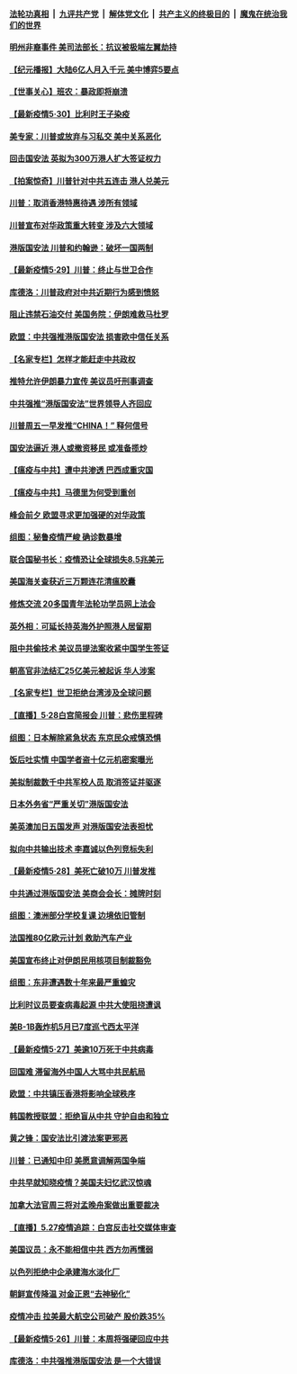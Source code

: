 

####  [法轮功真相](../../../../basic/blob/master/README.md?t=05310901) &nbsp;|&nbsp; [九评共产党](../../../../9ping.md/blob/master/README.md?t=05310901) &nbsp;|&nbsp; [解体党文化](../../../../jtdwh.md/blob/master/README.md?t=05310901)  &nbsp;|&nbsp; [共产主义的终极目的](../../../../gczydzjmd.md/blob/master/README.md?t=05310901) &nbsp;|&nbsp; [魔鬼在统治我们的世界](../../../../mgztzwmdsj.md/blob/master/README.md?t=05310901) 

#### [明州非裔事件 美司法部长：抗议被极端左翼劫持](../pages/nsc418/n12148963.md?t=05310901) 

#### [【纪元播报】大陆6亿人月入千元 美中博弈5要点](../pages/nsc418/n12148528.md?t=05310901) 

#### [【世事关心】班农：暴政即将崩溃](../pages/nsc418/n12147612.md?t=05310901) 

#### [【最新疫情5‧30】比利时王子染疫](../pages/nsc418/n12147607.md?t=05310901) 

#### [美专家：川普或放弃与习私交 美中关系恶化](../pages/nsc418/n12148709.md?t=05310901) 

#### [回击国安法 英拟为300万港人扩大签证权力](../pages/nsc418/n12148529.md?t=05310901) 

#### [【拍案惊奇】川普针对中共五连击 港人兑美元](../pages/nsc418/n12147569.md?t=05310901) 

#### [川普：取消香港特惠待遇 涉所有领域](../pages/nsc418/n12147143.md?t=05310901) 

#### [川普宣布对华政策重大转变 涉及六大领域](../pages/nsc418/n12147002.md?t=05310901) 

#### [港版国安法 川普和约翰逊：破坏一国两制](../pages/nsc418/n12147093.md?t=05310901) 

#### [【最新疫情5·29】川普：终止与世卫合作](../pages/nsc418/n12145153.md?t=05310901) 

#### [库德洛：川普政府对中共近期行为感到愤怒](../pages/nsc418/n12146911.md?t=05310901) 

#### [阻止违禁石油交付 美国务院：伊朗难救马杜罗](../pages/nsc418/n12146801.md?t=05310901) 

#### [欧盟：中共强推港版国安法 损害欧中信任关系](../pages/nsc418/n12146794.md?t=05310901) 

#### [【名家专栏】怎样才能赶走中共政权](../pages/nsc418/n12144998.md?t=05310901) 

#### [推特允许伊朗暴力宣传 美议员吁刑事调查](../pages/nsc418/n12146767.md?t=05310901) 

#### [中共强推“港版国安法”世界领导人齐回应](../pages/nsc418/n12146598.md?t=05310901) 

#### [川普周五一早发推“CHINA！” 释何信号](../pages/nsc418/n12146612.md?t=05310901) 

#### [国安法逼近 港人或撤资移民 或准备揽炒](../pages/nsc418/n12146423.md?t=05310901) 

#### [【瘟疫与中共】遭中共渗透 巴西成重灾国](../pages/nsc418/n12145608.md?t=05310901) 

#### [【瘟疫与中共】马德里为何受到重创](../pages/nsc418/n12145440.md?t=05310901) 

#### [峰会前夕 欧盟寻求更加强硬的对华政策](../pages/nsc418/n12146184.md?t=05310901) 

#### [组图：秘鲁疫情严峻 确诊数暴增](../pages/nsc418/n12145969.md?t=05310901) 

#### [联合国秘书长：疫情恐让全球损失8.5兆美元](../pages/nsc418/n12145808.md?t=05310901) 

#### [美国海关查获近三万颗连花清瘟胶囊](../pages/nsc418/n12144599.md?t=05310901) 

#### [修炼交流 20多国青年法轮功学员网上法会](../pages/nsc418/n12143515.md?t=05310901) 

#### [英外相：可延长持英海外护照港人居留期](../pages/nsc418/n12144272.md?t=05310901) 

#### [阻中共偷技术 美议员提法案收紧中国学生签证](../pages/nsc418/n12144572.md?t=05310901) 

#### [朝高官非法结汇25亿美元被起诉 华人涉案](../pages/nsc418/n12144464.md?t=05310901) 

#### [【名家专栏】世卫拒绝台湾涉及全球问题](../pages/nsc418/n12142167.md?t=05310901) 

#### [【直播】5·28白宫简报会 川普：悲伤里程碑](../pages/nsc418/n12143884.md?t=05310901) 

#### [组图：日本解除紧急状态 东京民众戒慎恐惧](../pages/nsc418/n12142518.md?t=05310901) 

#### [饭后吐实情 中国学者盗十亿元机密案曝光](../pages/nsc418/n12144198.md?t=05310901) 

#### [美拟制裁数千中共军校人员 取消签证并驱逐](../pages/nsc418/n12143427.md?t=05310901) 

#### [日本外务省“严重关切”港版国安法](../pages/nsc418/n12143590.md?t=05310901) 

#### [美英澳加日五国发声 对港版国安法表担忧](../pages/nsc418/n12144013.md?t=05310901) 

#### [拟向中共输出技术 李嘉诚以色列竞标失利](../pages/nsc418/n12143964.md?t=05310901) 

#### [【最新疫情5·28】美死亡破10万 川普发推](../pages/nsc418/n12141990.md?t=05310901) 

#### [中共通过港版国安法 美商会会长：摊牌时刻](../pages/nsc418/n12143249.md?t=05310901) 

#### [组图：澳洲部分学校复课 边境依旧管制](../pages/nsc418/n12140307.md?t=05310901) 

#### [法国推80亿欧元计划 救助汽车产业](../pages/nsc418/n12142500.md?t=05310901) 

#### [美国宣布终止对伊朗民用核项目制裁豁免](../pages/nsc418/n12142461.md?t=05310901) 

#### [组图：东非遭遇数十年来最严重蝗灾](../pages/nsc418/n12140802.md?t=05310901) 

#### [比利时议员要查病毒起源 中共大使阻挠遭讽](../pages/nsc418/n12141897.md?t=05310901) 

#### [美B-1B轰炸机5月已7度巡弋西太平洋](../pages/nsc418/n12141436.md?t=05310901) 

#### [【最新疫情5‧27】美逾10万死于中共病毒](../pages/nsc418/n12139052.md?t=05310901) 

#### [回国难 滞留海外中国人大骂中共民航局](../pages/nsc418/n12141087.md?t=05310901) 

#### [欧盟：中共镇压香港将影响全球秩序](../pages/nsc418/n12141055.md?t=05310901) 

#### [韩国教授联盟：拒绝盲从中共 守护自由和独立](../pages/nsc418/n12140564.md?t=05310901) 

#### [黄之锋：国安法比引渡法案更邪恶](../pages/nsc418/n12141057.md?t=05310901) 

#### [川普：已通知中印 美愿意调解两国争端](../pages/nsc418/n12140833.md?t=05310901) 

#### [中共早就知晓疫情？美国夫妇忆武汉惊魂](../pages/nsc418/n12140587.md?t=05310901) 

#### [加拿大法官周三将对孟晚舟案做出重要裁决](../pages/nsc418/n12140755.md?t=05310901) 

#### [【直播】5.27疫情追踪：白宫反击社交媒体审查](../pages/nsc418/n12140380.md?t=05310901) 

#### [美国议员：永不能相信中共 西方勿再懦弱](../pages/nsc418/n12140029.md?t=05310901) 

#### [以色列拒绝中企承建海水淡化厂](../pages/nsc418/n12140046.md?t=05310901) 

#### [朝鲜宣传降温 对金正恩“去神秘化”](../pages/nsc418/n12140013.md?t=05310901) 

#### [疫情冲击 拉美最大航空公司破产 股价跌35%](../pages/nsc418/n12138926.md?t=05310901) 

#### [【最新疫情5·26】川普：本周将强硬回应中共](../pages/nsc418/n12136315.md?t=05310901) 

#### [库德洛：中共强推港版国安法 是一个大错误](../pages/nsc418/n12138594.md?t=05310901) 

